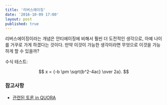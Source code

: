 ```yaml
---
title: '리버스에이징'
date: '2016-10-09 17:00'
layout: post
published: true
---
```


리버스에이징이라는 개념은 안티에이징에 비해서 훨씬 더 도전적인 생각으로, 아예 나이를 거꾸로 가게 하겠다는 것이다. 만약 이것이 가능한 생각이라면 무엇으로 이것을 가능하게 할 수 있을까? 


수식 테스트: 

$$ x = {-b \pm \sqrt{b^2-4ac} \over 2a}. $$


### 참고사항

* [관련된 토론 in QUORA](https://www.quora.com/Will-it-be-possible-to-reverse-aging-in-the-near-future)

